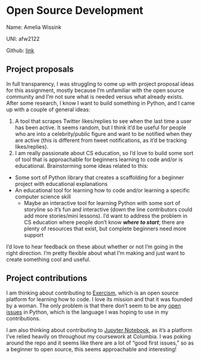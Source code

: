 # Open Source Development
Name: Amelia Wissink

UNI: afw2122

Github: [link](https://github.com/awissink)

## Project proposals
In full transparency, I was struggling to come up with project proposal ideas for this assignment, mostly because I’m unfamiliar with the open source community and I’m not sure what is needed versus what already exists. After some research, I know I want to build something in Python, and I came up with a couple of general ideas:

1. A tool that scrapes Twitter likes/replies to see when the last time a user has been active. It seems random, but I think it’d be useful for people who are into a celebrity/public figure and want to be notified when they are active (this is different from tweet notifications, as it’d be tracking likes/replies). 
2. I am really passionate about CS education, so I’d love to build some sort of tool that is approachable for beginners learning to code and/or is educational. Brainstorming some ideas related to this:
- Some sort of Python library that creates a scaffolding for a beginner project with educational explanations 
- An educational tool for learning how to code and/or learning a specific computer science skill
  - Maybe an interactive tool for learning Python with some sort of storyline so it’s fun and interactive (down the line contributors could add more stories/mini lessons). I’d want to address the problem in CS education where people don’t know ***where to start***; there are plenty of resources that exist, but complete beginners need more support

I’d love to hear feedback on these about whether or not I’m going in the right direction. I’m pretty flexible about what I’m making and just want to create something cool and useful.

## Project contributions
I am thinking about contributing to [Exercism](https://github.com/exercism/exercism), which is an open source platform for learning how to code. I love its mission and that it was founded by a woman. The only problem is that there don’t seem to be any [open issues](https://exercism.org/contributing/tasks) in Python, which is the language I was hoping to use in my contributions.

I am also thinking about contributing to [Jupyter Notebook](https://github.com/jupyter/notebook), as it’s a platform I’ve relied heavily on throughout my coursework at Columbia. I was poking around the repo and it seems like there are a lot of “good first issues,” so as a beginner to open source, this seems approachable and interesting!